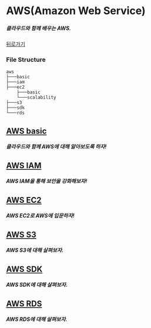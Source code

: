 # AWS(Amazon Web Service)  

##### 클라우드와 함께 배우는 AWS.

[뒤로가기](/README.md)

### File Structure

```
aws
├───basic
├───iam
├───ec2
    ├───basic
    └───scalability
├───s3
├───sdk
└───rds
```

## [AWS basic](/aws/basic/README.md)

##### 클라우드와 함께 AWS에 대해 알아보도록 하자!  

## [AWS IAM](/aws/iam/README.md)

##### AWS IAM을 통해 보안을 강화해보자!  

## [AWS EC2](/aws/ec2/README.md)

##### AWS EC2로 AWS에 입문하자!

## [AWS S3](/aws/rds/README.md)

##### AWS S3에 대해 살펴보자.  

## [AWS SDK](/aws/sdk/README.md)

##### AWS SDK에 대해 살펴보자.  

## [AWS RDS](/aws/rds/README.md)

##### AWS RDS에 대해 살펴보자.  

